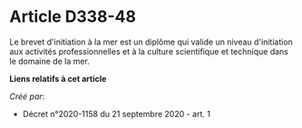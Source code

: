 # Article D338-48

Le brevet d'initiation à la mer est un diplôme qui valide un niveau d'initiation aux activités professionnelles et à la
culture scientifique et technique dans le domaine de la mer.

**Liens relatifs à cet article**

_Créé par_:

  - Décret n°2020-1158 du 21 septembre 2020 - art. 1
